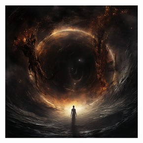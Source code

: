 <p align="center">
  <a href="https://master--cool-biscochitos-ac286a.netlify.app/">
    <img src="./pancak3_cosmic_black_hole_interstellar_uhd_burnedcharred_Osiris_40dc9ac1-aa11-454d-bdc4-d4a244a26d2b_42.png" alt="Alt text">
  </a>
</p>
